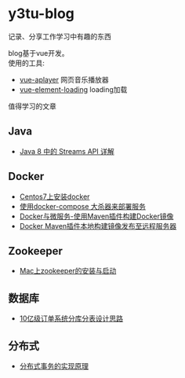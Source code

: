 # y3tu-blog
记录、分享工作学习中有趣的东西

blog基于vue开发。  
使用的工具:
-  [vue-aplayer](https://github.com/MoePlayer/vue-aplayer) 网页音乐播放器
-  [vue-element-loading](https://github.com/biigpongsatorn/vue-element-loading) loading加载


值得学习的文章  
## Java  
- [Java 8 中的 Streams API 详解](https://www.ibm.com/developerworks/cn/java/j-lo-java8streamapi/)  

## Docker  
- [Centos7上安装docker](https://www.cnblogs.com/yufeng218/p/8370670.html)
- [使用docker-compose 大杀器来部署服务](https://www.cnblogs.com/neptunemoon/p/6512121.html)
- [Docker与微服务-使用Maven插件构建Docker镜像](https://blog.csdn.net/keketrtr/article/details/78042856)
- [Docker Maven插件本地构建镜像发布至远程服务器](https://blog.csdn.net/laravelshao/article/details/79773895)

## Zookeeper
- [Mac上zookeeper的安装与启动](https://www.jianshu.com/p/5491d16e6abd)

## 数据库
- [10亿级订单系统分库分表设计思路](https://mp.weixin.qq.com/s/EY1L-7GpZ8AVsaM8sdpgAw)

## 分布式
- [分布式事务的实现原理](https://draveness.me/distributed-transaction-principle)
